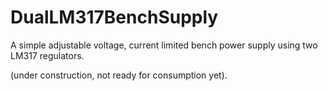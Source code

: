 DualLM317BenchSupply
====================

A simple adjustable voltage, current limited bench power supply using two LM317 regulators.

(under construction, not ready for consumption yet).
